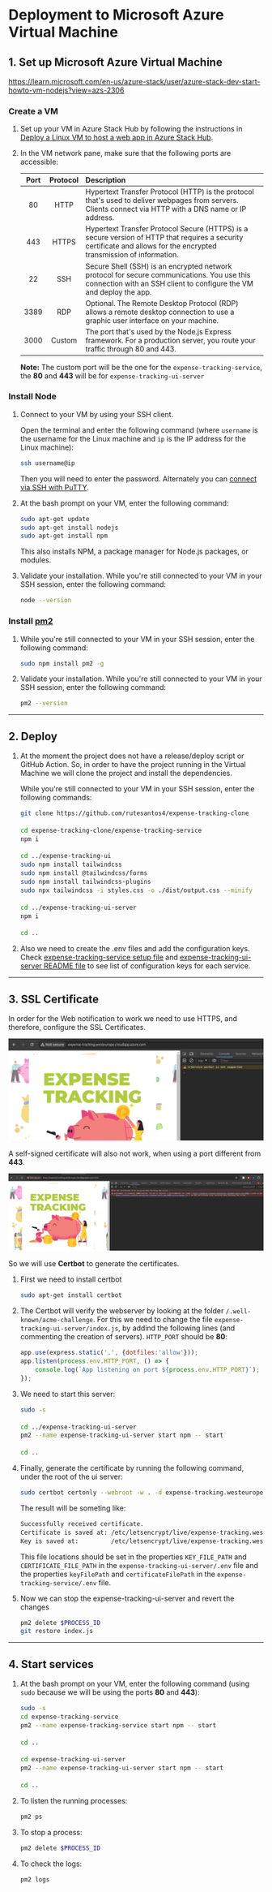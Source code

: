 # Deployment to Microsoft Azure Virtual Machine

## 1. Set up Microsoft Azure Virtual Machine 

https://learn.microsoft.com/en-us/azure-stack/user/azure-stack-dev-start-howto-vm-nodejs?view=azs-2306

### Create a VM

1. Set up your VM in Azure Stack Hub by following the instructions in [Deploy a Linux VM to host a web app in Azure Stack Hub](https://learn.microsoft.com/en-us/azure-stack/user/azure-stack-dev-start-howto-deploy-linux?view=azs-2306).

2. In the VM network pane, make sure that the following ports are accessible:

    Port| Protocol| Description
    :--:| :--:| :--
    80| HTTP| Hypertext Transfer Protocol (HTTP) is the protocol that's used to deliver webpages from servers. Clients connect via HTTP with a DNS name or IP address.
    443| HTTPS| Hypertext Transfer Protocol Secure (HTTPS) is a secure version of HTTP that requires a security certificate and allows for the encrypted transmission of information.
    22| SSH| Secure Shell (SSH) is an encrypted network protocol for secure communications. You use this connection with an SSH client to configure the VM and deploy the app.
    3389| RDP| Optional. The Remote Desktop Protocol (RDP) allows a remote desktop connection to use a graphic user interface on your machine.
    3000| Custom| The port that's used by the Node.js Express framework. For a production server, you route your traffic through 80 and 443.

    **Note:** The custom port will be the one for the `expense-tracking-service`, the **80** and **443** will be for `expense-tracking-ui-server`

### Install Node

1. Connect to your VM by using your SSH client. 

    Open the terminal and enter the following command (where `username` is the username for the Linux machine and `ip` is the IP address for the Linux machine):

    ```bash
    ssh username@ip
    ```

    Then you will need to enter the password. 
    Alternately you can [connect via SSH with PuTTY](https://learn.microsoft.com/en-us/azure-stack/user/azure-stack-dev-start-howto-ssh-public-key?view=azs-2306#connect-with-ssh-by-using-putty).

2. At the bash prompt on your VM, enter the following command:

    ```bash
    sudo apt-get update
    sudo apt-get install nodejs
    sudo apt-get install npm
    ```
    This also installs NPM, a package manager for Node.js packages, or modules.

3. Validate your installation. While you're still connected to your VM in your SSH session, enter the following command:

    ```bash
    node --version
    ```


### Install [pm2](https://www.npmjs.com/package/pm2)
1. While you're still connected to your VM in your SSH session, enter the following command:

    ```bash
    sudo npm install pm2 -g
    ```

1. Validate your installation. While you're still connected to your VM in your SSH session, enter the following command:

    ```bash
    pm2 --version
    ```


----

## 2. Deploy

1. At the moment the project does not have a release/deploy script or GitHub Action. So, in order to have the project running in the Virtual Machine we will clone the project and install the dependencies.

    While you're still connected to your VM in your SSH session, enter the following commands:

    ```bash
    git clone https://github.com/rutesantos4/expense-tracking-clone

    cd expense-tracking-clone/expense-tracking-service
    npm i

    cd ../expense-tracking-ui
    sudo npm install tailwindcss
    sudo npm install @tailwindcss/forms
    sudo npm install tailwindcss-plugins
    sudo npx tailwindcss -i styles.css -o ./dist/output.css --minify

    cd ../expense-tracking-ui-server
    npm i

    cd ..

    ```

2. Also we need to create the .env files and add the configuration keys.
Check [expense-tracking-service setup file](../expense-tracking-service/setup.md) and [expense-tracking-ui-server README file](../expense-tracking-ui-server/README.md) to see list of configuration keys for each service.


----


## 3. SSL Certificate

In order for the Web notification to work we need to use HTTPS, and therefore, configure the SSL Certificates.

![Service worker is not supported](./images/Service-worker-is-not-supported.png)


A self-signed certificate will also not work, when using a port different from **443**.

![Failed to register a ServiceWorker](./images/Failed-to-register-a-ServiceWorker.png)

So we will use **Certbot** to generate the certificates.

1. First we need to install certbot

    ```bash
    sudo apt-get install certbot
    ```

2. The Certbot will verify the webserver by looking at the folder `/.well-known/acme-challenge`. For this we need to change the file `expense-tracking-ui-server/index.js`, by addind the following lines (and commenting the creation of servers). `HTTP_PORT` should be **80**:

    ```javascript
    app.use(express.static('.', {dotfiles:'allow'}));
    app.listen(process.env.HTTP_PORT, () => {
        console.log(`App listening on port ${process.env.HTTP_PORT}`);
    });
    ```

3. We need to start this server:

    ```bash
    sudo -s

    cd ../expense-tracking-ui-server
    pm2 --name expense-tracking-ui-server start npm -- start

    cd ..

    ```


4. Finally, generate the certificate by running the following command, under the root of the ui server:

    ```bash
    sudo certbot certonly --webroot -w . -d expense-tracking.westeurope.cloudapp.azure.com
    ```

    The result will be someting like:

    ```bash
    Successfully received certificate.
    Certificate is saved at: /etc/letsencrypt/live/expense-tracking.westeurope.cloudapp.azure.com/fullchain.pem
    Key is saved at:         /etc/letsencrypt/live/expense-tracking.westeurope.cloudapp.azure.com/privkey.pem
    ```

    This file locations should be set in the properties `KEY_FILE_PATH` and `CERTIFICATE_FILE_PATH` in the `expense-tracking-ui-server/.env` file and the properties `keyFilePath` and `certificateFilePath` in the `expense-tracking-service/.env` file.


5. Now we can stop the expense-tracking-ui-server and revert the changes

    ```bash
    pm2 delete $PROCESS_ID
    git restore index.js
    ```

----


## 4. Start services

1. At the bash prompt on your VM, enter the following command (using `sudo` because we will be using the ports **80** and **443**):

    ```bash
    sudo -s
    cd expense-tracking-service
    pm2 --name expense-tracking-service start npm -- start

    cd ..

    cd expense-tracking-ui-server
    pm2 --name expense-tracking-ui-server start npm -- start

    cd ..

    ```

2. To listen the running processes:

    ```bash
    pm2 ps
    ```

3. To stop a process:

    ```bash
    pm2 delete $PROCESS_ID
    ```

4. To check the logs:

    ```bash
    pm2 logs
    ```

